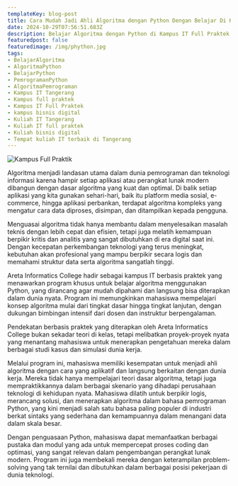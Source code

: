 ```yaml
---
templateKey: blog-post
title: Cara Mudah Jadi Ahli Algoritma dengan Python Dengan Belajar Di Kampus IT Full Praktek Areta Informatics College
date: 2024-10-29T07:56:51.683Z
description: Belajar Algoritma dengan Python di Kampus IT Full Praktek Areta Informatics College. Langkah Praktis untuk Menguasai Dasar hingga Tingkat Lanjut
featuredpost: false
featuredimage: /img/phython.jpg
tags:
- BelajarAlgoritma	
- AlgoritmaPython	
- BelajarPython	
- PemrogramanPython	
- AlgoritmaPemrograman	
- Kampus IT Tangerang
- Kampus full praktek
- Kampus IT Full Praktek
- kampus bisnis digital
- Kuliah IT Tangerang
- Kuliah IT full praktek 
- Kuliah bisnis digital
- Tempat kuliah IT terbaik di Tangerang
---
```


![Kampus Full Praktik](/img/phython.jpg "Kampus Full Praktik")

Algoritma menjadi landasan utama dalam dunia pemrograman dan teknologi informasi karena hampir setiap aplikasi atau perangkat lunak modern dibangun dengan dasar algoritma yang kuat dan optimal. Di balik setiap aplikasi yang kita gunakan sehari-hari, baik itu platform media sosial, e-commerce, hingga aplikasi perbankan, terdapat algoritma kompleks yang mengatur cara data diproses, disimpan, dan ditampilkan kepada pengguna.																								
																								
Menguasai algoritma tidak hanya membantu dalam menyelesaikan masalah teknis dengan lebih cepat dan efisien, tetapi juga melatih kemampuan berpikir kritis dan analitis yang sangat dibutuhkan di era digital saat ini. Dengan kecepatan perkembangan teknologi yang terus meningkat, kebutuhan akan profesional yang mampu berpikir secara logis dan memahami struktur data serta algoritma sangatlah tinggi.																								
																								
Areta Informatics College hadir sebagai kampus IT berbasis praktek yang menawarkan program khusus untuk belajar algoritma menggunakan Python, yang dirancang agar mudah dipahami dan langsung bisa diterapkan dalam dunia nyata. Program ini memungkinkan mahasiswa mempelajari konsep algoritma mulai dari tingkat dasar hingga tingkat lanjutan, dengan dukungan bimbingan intensif dari dosen dan instruktur berpengalaman.																							

Pendekatan berbasis praktek yang diterapkan oleh Areta Informatics College bukan sekadar teori di kelas, tetapi melibatkan proyek-proyek nyata yang menantang mahasiswa untuk menerapkan pengetahuan mereka dalam berbagai studi kasus dan simulasi dunia kerja.

Melalui program ini, mahasiswa memiliki kesempatan untuk menjadi ahli algoritma dengan cara yang aplikatif dan langsung berkaitan dengan dunia kerja. Mereka tidak hanya mempelajari teori dasar algoritma, tetapi juga mempraktikkannya dalam berbagai skenario yang dihadapi perusahaan teknologi di kehidupan nyata. Mahasiswa dilatih untuk berpikir logis, merancang solusi, dan menerapkan algoritma dalam bahasa pemrograman Python, yang kini menjadi salah satu bahasa paling populer di industri berkat sintaks yang sederhana dan kemampuannya dalam menangani data dalam skala besar.

Dengan penguasaan Python, mahasiswa dapat memanfaatkan berbagai pustaka dan modul yang ada untuk mempercepat proses coding dan optimasi, yang sangat relevan dalam pengembangan perangkat lunak modern. Program ini juga membekali mereka dengan keterampilan problem-solving yang tak ternilai dan dibutuhkan dalam berbagai posisi pekerjaan di dunia teknologi.

